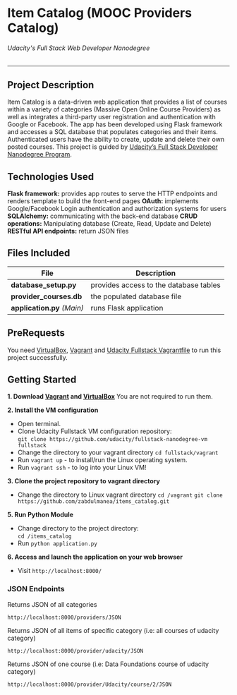 # Item Catalog (MOOC Providers Catalog)
###### Udacity's Full Stack Web Developer Nanodegree
----

## Project Description

Item Catalog is a data-driven web application that provides a list of courses within a variety of categories (Massive Open Online Course Providers) as well as integrates a third-party user registration and authentication with Google or Facebook. The app has been developed using Flask framework and accesses a SQL database that populates categories and their items. Authenticated users have the ability to create, update and delete their own posted courses. This project is guided by [Udacity’s Full Stack Developer Nanodegree Program](https://sa.udacity.com/course/full-stack-web-developer-nanodegree--nd004).


## Technologies Used

**Flask framework:** provides app routes to serve the HTTP endpoints and renders template to build the front-end pages
**OAuth:** implements Google/Facebook Login authentication and authorization systems for users
**SQLAlchemy:** communicating with the back-end database
**CRUD operations:** Manipulating database (Create, Read, Update and Delete)
**RESTful API endpoints:** return JSON files


## Files Included

| File | Description |
|------|-------------|
| **database_setup.py** | provides access to the database tables |
| **provider_courses.db** | the populated database file |
| **application.py** *(Main)* | runs Flask application |

## PreRequests
You need [VirtualBox](https://www.virtualbox.org/), [Vagrant](https://www.vagrantup.com/) and [Udacity Fullstack Vagrantfile](https://github.com/udacity/fullstack-nanodegree-vm) to run this project successfully.

## Getting Started
**1. Download [Vagrant](https://www.vagrantup.com/) and [VirtualBox](https://www.virtualbox.org/)**
You are not required to run them.

**2. Install the VM configuration**
* Open terminal.
* Clone Udacity Fullstack VM configuration repository:  
`git clone https://github.com/udacity/fullstack-nanodegree-vm fullstack` 
* Change the directory to your vagrant directory `cd fullstack/vagrant`
* Run `vagrant up` - to install/run the Linux operating system.
* Run `vagrant ssh` - to log into your Linux VM!

**3. Clone the project repository to vagrant directory**  
* Change the directory to Linux vagrant directory `cd /vagrant`
`git clone https://github.com/zabdulmanea/items_catalog.git `

**5. Run Python Module**
* Change directory to the project directory:  
`cd /items_catalog`
* Run `python application.py`

**6. Access and launch the application on your web browser**
* Visit `http://localhost:8000/`

### JSON Endpoints
Returns JSON of all categories
```
http://localhost:8000/providers/JSON
```
Returns JSON of all items of specific category (i.e: all courses of udacity category)
```
http://localhost:8000/provider/udacity/JSON
```
Returns JSON of one course (i.e: Data Foundations course of udacity category)
```
http://localhost:8000/provider/Udacity/course/2/JSON
```
